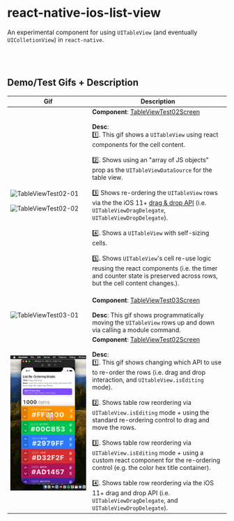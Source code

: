 # react-native-ios-list-view

An experimental component for using `UITableView` (and eventually `UIColletionView`) in `react-native`.

<br><br>

## Demo/Test Gifs + Description

| Gif                                                          | Description                                                  |
| ------------------------------------------------------------ | ------------------------------------------------------------ |
| ![TableViewTest02-01](./assets/TableViewTest02-01.gif)<br><br>![TableViewTest02-02](./assets/TableViewTest02-02.gif) | **Component**: [TableViewTest02Screen](example/src/examples/TableViewTest02Screen/TableViewTest02Screen.tsx)<br><br>**Desc**:<br>1️⃣. This gif shows a `UITableView` using react components for the cell content.<br><br>2️⃣. Shows using an "array of JS objects" prop as the `UITableViewDataSource` for the table view.<br><br>3️⃣  Shows re-ordering the `UITableView` rows via the the iOS 11+  [drag & drop API](https://developer.apple.com/documentation/uikit/drag_and_drop) (i.e. `UITableViewDragDelegate`, `UITableViewDropDelegate`).<br><br>4️⃣. Shows a `UITableView` with self-sizing cells.<br><br>5️⃣. Shows `UITableView`'s cell re-use logic reusing the react components (i.e. the timer and counter state is preserved across rows, but the cell content changes.).<br><br> |
| ![TableViewTest03-01](./assets/TableViewTest03-01.gif)       | **Component**: [TableViewTest03Screen](example/src/examples/TableViewTest03Screen/TableViewTest03Screen.tsx)<br/><br/>**Desc**: This gif shows programmatically moving the `UITableView` rows up and down via calling a module command. |
| ![TableViewTest03-02](./assets/TableViewTest03-02.gif)       | **Component**: [TableViewTest02Screen](example/src/examples/TableViewTest02Screen/TableViewTest02Screen.tsx)<br/><br/>**Desc**:<br/>1️⃣. This gif shows changing which API to use to re-order the rows (i.e. drag and drop interaction, and `UItableView.isEditing` mode).<br><br/>2️⃣. Shows table row reordering via `UITableView.isEditing` mode + using the standard re-ordering control to drag and move the rows.<br/><br/>3️⃣. Shows table row reordering via `UITableView.isEditing` mode + using a custom react component for the re-ordering control (e.g. the color hex title container).<br/><br/>4️⃣. Shows table row reordering via the iOS 11+ drag and drop API (i.e. `UITableViewDragDelegate`, and `UITableViewDropDelegate`). |

